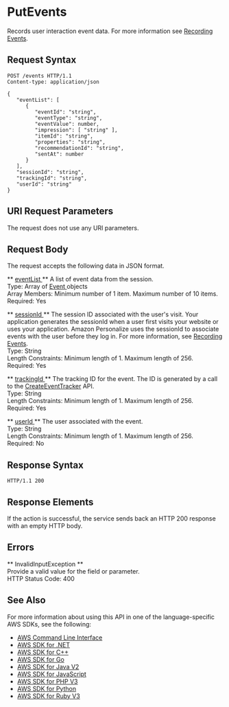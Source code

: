 # PutEvents<a name="API_UBS_PutEvents"></a>

Records user interaction event data\. For more information see [Recording Events](https://docs.aws.amazon.com/personalize/latest/dg/recording-events.html)\.

## Request Syntax<a name="API_UBS_PutEvents_RequestSyntax"></a>

```
POST /events HTTP/1.1
Content-type: application/json

{
   "eventList": [ 
      { 
         "eventId": "string",
         "eventType": "string",
         "eventValue": number,
         "impression": [ "string" ],
         "itemId": "string",
         "properties": "string",
         "recommendationId": "string",
         "sentAt": number
      }
   ],
   "sessionId": "string",
   "trackingId": "string",
   "userId": "string"
}
```

## URI Request Parameters<a name="API_UBS_PutEvents_RequestParameters"></a>

The request does not use any URI parameters\.

## Request Body<a name="API_UBS_PutEvents_RequestBody"></a>

The request accepts the following data in JSON format\.

 ** [ eventList ](#API_UBS_PutEvents_RequestSyntax) **   <a name="personalize-UBS_PutEvents-request-eventList"></a>
A list of event data from the session\.  
Type: Array of [ Event ](API_UBS_Event.md) objects  
Array Members: Minimum number of 1 item\. Maximum number of 10 items\.  
Required: Yes

 ** [ sessionId ](#API_UBS_PutEvents_RequestSyntax) **   <a name="personalize-UBS_PutEvents-request-sessionId"></a>
The session ID associated with the user's visit\. Your application generates the sessionId when a user first visits your website or uses your application\. Amazon Personalize uses the sessionId to associate events with the user before they log in\. For more information, see [Recording Events](https://docs.aws.amazon.com/personalize/latest/dg/recording-events.html)\.  
Type: String  
Length Constraints: Minimum length of 1\. Maximum length of 256\.  
Required: Yes

 ** [ trackingId ](#API_UBS_PutEvents_RequestSyntax) **   <a name="personalize-UBS_PutEvents-request-trackingId"></a>
The tracking ID for the event\. The ID is generated by a call to the [CreateEventTracker](https://docs.aws.amazon.com/personalize/latest/dg/API_CreateEventTracker.html) API\.  
Type: String  
Length Constraints: Minimum length of 1\. Maximum length of 256\.  
Required: Yes

 ** [ userId ](#API_UBS_PutEvents_RequestSyntax) **   <a name="personalize-UBS_PutEvents-request-userId"></a>
The user associated with the event\.  
Type: String  
Length Constraints: Minimum length of 1\. Maximum length of 256\.  
Required: No

## Response Syntax<a name="API_UBS_PutEvents_ResponseSyntax"></a>

```
HTTP/1.1 200
```

## Response Elements<a name="API_UBS_PutEvents_ResponseElements"></a>

If the action is successful, the service sends back an HTTP 200 response with an empty HTTP body\.

## Errors<a name="API_UBS_PutEvents_Errors"></a>

 ** InvalidInputException **   
Provide a valid value for the field or parameter\.  
HTTP Status Code: 400

## See Also<a name="API_UBS_PutEvents_SeeAlso"></a>

For more information about using this API in one of the language\-specific AWS SDKs, see the following:
+  [ AWS Command Line Interface](https://docs.aws.amazon.com/goto/aws-cli/personalize-events-2018-03-22/PutEvents) 
+  [ AWS SDK for \.NET](https://docs.aws.amazon.com/goto/DotNetSDKV3/personalize-events-2018-03-22/PutEvents) 
+  [ AWS SDK for C\+\+](https://docs.aws.amazon.com/goto/SdkForCpp/personalize-events-2018-03-22/PutEvents) 
+  [ AWS SDK for Go](https://docs.aws.amazon.com/goto/SdkForGoV1/personalize-events-2018-03-22/PutEvents) 
+  [ AWS SDK for Java V2](https://docs.aws.amazon.com/goto/SdkForJavaV2/personalize-events-2018-03-22/PutEvents) 
+  [ AWS SDK for JavaScript](https://docs.aws.amazon.com/goto/AWSJavaScriptSDK/personalize-events-2018-03-22/PutEvents) 
+  [ AWS SDK for PHP V3](https://docs.aws.amazon.com/goto/SdkForPHPV3/personalize-events-2018-03-22/PutEvents) 
+  [ AWS SDK for Python](https://docs.aws.amazon.com/goto/boto3/personalize-events-2018-03-22/PutEvents) 
+  [ AWS SDK for Ruby V3](https://docs.aws.amazon.com/goto/SdkForRubyV3/personalize-events-2018-03-22/PutEvents) 